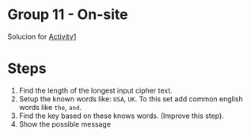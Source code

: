 # Group 11 - On-site

Solucion for [Activity1](https://github.com/Polkadot-Blockchain-Academy/pba-content/blob/main/syllabus/1-Cryptography/materials/many-time-pad.md)

# Steps
1. Find the length of the longest input cipher text.
2. Setup the known words like: `USA`, `UK`. To this set add common english words like `the`, `and`.
3. Find the key based on these knows words. (Improve this step).
4. Show the possible message
